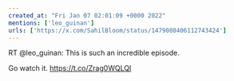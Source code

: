 ```yaml
---
created_at: "Fri Jan 07 02:01:09 +0000 2022"
mentions: ['leo_guinan']
urls: ['https://x.com/SahilBloom/status/1479080406112743424']
---
```


RT @leo_guinan: This is such an incredible episode. 

Go watch it. https://t.co/Zrag0WQLQI